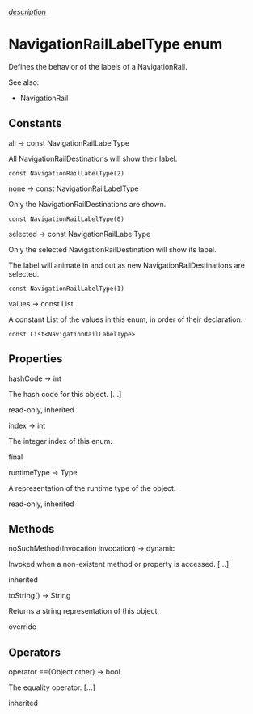 [*description*][description]

# NavigationRailLabelType enum #

Defines the behavior of the labels of a NavigationRail.

See also:

 *  NavigationRail

## Constants ##

all → const NavigationRailLabelType

All NavigationRailDestinations will show their label.

`const NavigationRailLabelType(2)`

none → const NavigationRailLabelType

Only the NavigationRailDestinations are shown.

`const NavigationRailLabelType(0)`

selected → const NavigationRailLabelType

Only the selected NavigationRailDestination will show its label.

The label will animate in and out as new NavigationRailDestinations are selected.

`const NavigationRailLabelType(1)`

values → const List<NavigationRailLabelType>

A constant List of the values in this enum, in order of their declaration.

`const List<NavigationRailLabelType>`

## Properties ##

hashCode → int

The hash code for this object. \[...\]

read-only, inherited

index → int

The integer index of this enum.

final

runtimeType → Type

A representation of the runtime type of the object.

read-only, inherited

## Methods ##

noSuchMethod(Invocation invocation) → dynamic

Invoked when a non-existent method or property is accessed. \[...\]

inherited

toString() → String

Returns a string representation of this object.

override

## Operators ##

operator ==(Object other) → bool

The equality operator. \[...\]

inherited


[description]: https://github.com/flutter/flutter/blob/master/packages/flutter/lib/src/material/navigation_rail.dart#L787